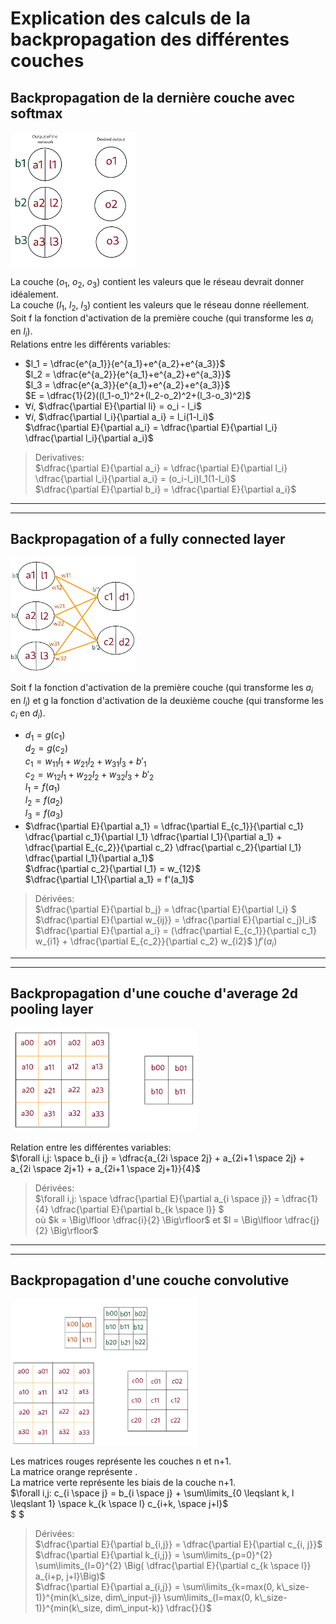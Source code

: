 # Explication des calculs de la backpropagation des différentes couches

## Backpropagation de la dernière couche avec softmax

<img src="last_layer.png" width="200">

La couche ($o_1$, $o_2$, $o_3$) contient les valeurs que le réseau devrait donner idéalement.  
La couche ($l_1$, $l_2$, $l_3$) contient les valeurs que le réseau donne réellement.  
Soit f la fonction d'activation de la première couche (qui transforme les $a_i$ en $l_i$).  
Relations entre les différents variables:
- $l_1 = \dfrac{e^{a_1}}{e^{a_1}+e^{a_2}+e^{a_3}}$  
$l_2 = \dfrac{e^{a_2}}{e^{a_1}+e^{a_2}+e^{a_3}}$  
$l_3 = \dfrac{e^{a_3}}{e^{a_1}+e^{a_2}+e^{a_3}}$  
$E = \dfrac{1}{2}((l_1-o_1)^2+(l_2-o_2)^2+(l_3-o_3)^2)$
- $\forall i$, $\dfrac{\partial E}{\partial li} = o_i - l_i$  
- $\forall i$, $\dfrac{\partial l_i}{\partial a_i} = l_i(1-l_i)$  
$\dfrac{\partial E}{\partial a_i} = \dfrac{\partial E}{\partial l_i} \dfrac{\partial l_i}{\partial a_i}$  

> Derivatives:  
$\dfrac{\partial E}{\partial a_i} = \dfrac{\partial E}{\partial l_i} \dfrac{\partial l_i}{\partial a_i} = (o_i-l_i)l_1(1-l_i)$  
$\dfrac{\partial E}{\partial b_i} = \dfrac{\partial E}{\partial a_i}$

---
---

## Backpropagation of a fully connected layer

<img src="dense.png" width="200">

Soit f la fonction d'activation de la première couche (qui transforme les $a_i$ en $l_i$) et g la fonction d'activation de la deuxième couche (qui transforme les $c_i$ en $d_i$).
- $d_1 =g(c_1)$  
$d_2 = g(c_2)$  
$c_1 = w_{11}l_1 + w_{21}l_2 + w_{31}l_3 + b'_1$  
$c_2 = w_{12}l_1 + w_{22}l_2 + w_{32}l_3 + b'_2$  
$l_1 = f(a_1)$  
$l_2 = f(a_2)$  
$l_3 = f(a_3)$  
- $\dfrac{\partial E}{\partial a_1} = \dfrac{\partial E_{c_1}}{\partial c_1} \dfrac{\partial c_1}{\partial l_1} \dfrac{\partial l_1}{\partial a_1} + \dfrac{\partial E_{c_2}}{\partial c_2} \dfrac{\partial c_2}{\partial l_1} \dfrac{\partial l_1}{\partial a_1}$  
$\dfrac{\partial c_2}{\partial l_1} = w_{12}$  
$\dfrac{\partial l_1}{\partial a_1} = f'(a_1)$  

> Dérivées:  
$\dfrac{\partial E}{\partial b_j} = \dfrac{\partial E}{\partial l_i} $  
$\dfrac{\partial E}{\partial w_{ij}} = \dfrac{\partial E}{\partial c_j}l_i$  
$\dfrac{\partial E}{\partial a_i} = (\dfrac{\partial E_{c_1}}{\partial c_1} w_{i1} + \dfrac{\partial E_{c_2}}{\partial c_2} w_{i2}$   )$f'(a_i)$  

---
---

## Backpropagation d'une couche d'average 2d pooling layer

<img src="2d_pooling_layer.png" width="300"> 

Relation entre les différentes variables:  
$\forall i,j: \space b_{i j} = \dfrac{a_{2i \space 2j} + a_{2i+1 \space 2j} + a_{2i \space 2j+1} + a_{2i+1 \space 2j+1}}{4}$

> Dérivées:  
$\forall i,j: \space \dfrac{\partial E}{\partial a_{i \space j}} = \dfrac{1}{4} \dfrac{\partial E}{\partial b_{k \space l}} $  
où $k = \Big\lfloor \dfrac{i}{2} \Big\rfloor$ et $l = \Big\lfloor \dfrac{j}{2} \Big\rfloor$

---
---

## Backpropagation d'une couche convolutive

<img src="convolution_layer.png" width="300">

Les matrices rouges représente les couches n  et n+1.  
La matrice orange représente .  
La matrice verte représente les biais de la couche n+1.  
$\forall i,j: c_{i \space j} = b_{i \space j} + \sum\limits_{0 \leqslant k, l \leqslant 1} \space k_{k \space l} c_{i+k, \space j+l}$  
$ $  

> Dérivées:  
$\dfrac{\partial E}{\partial b_{i,j}} = \dfrac{\partial E}{\partial c_{i, j}}$  
$\dfrac{\partial E}{\partial k_{i,j}} = \sum\limits_{p=0}^{2} \sum\limits_{l=0}^{2} \Big( \dfrac{\partial E}{\partial c_{k \space l}} a_{i+p, j+l}\Big)$  
$\dfrac{\partial E}{\partial a_{i,j}} = \sum\limits_{k=max(0, k\_size-1)}^{min(k\_size, dim\_input-j)} \sum\limits_{l=max(0, k\_size-1)}^{min(k\_size, dim\_input-k)} \dfrac{}{}$  
